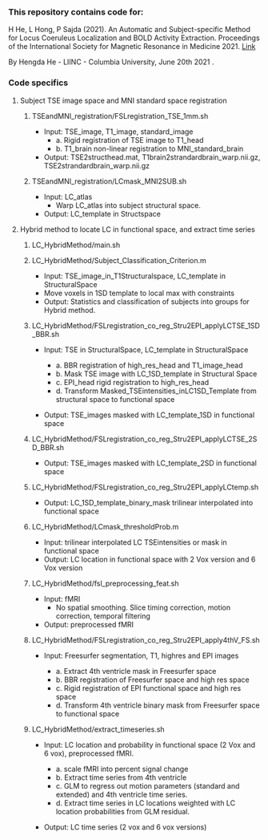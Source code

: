 ### This repository contains code for:

H He, L Hong, P Sajda (2021). An Automatic and Subject-specific Method for Locus Coeruleus Localization and BOLD Activity Extraction. Proceedings of the International Society for Magnetic Resonance in Medicine 2021. [Link](https://www.ismrm.org/21/program-files/TeaserSlides/TeasersPresentations/2711-Teaser.html)

By Hengda He - LIINC - Columbia University, June 20th 2021
.

### Code specifics

1. Subject TSE image space and MNI standard space registration
   1) TSEandMNI_registration/FSLregistration_TSE_1mm.sh
        - Input: TSE_image, T1_image, standard_image              
            -  a. Rigid registration of TSE image to T1_head
            -  b. T1_brain non-linear registration to MNI_standard_brain
        -  Output: TSE2structhead.mat, T1brain2strandardbrain_warp.nii.gz, TSE2strandardbrain_warp.nii.gz

    2) TSEandMNI_registration/LCmask_MNI2SUB.sh
       - Input: LC_atlas
           - Warp LC_atlas into subject structural space.
       - Output: LC_template in Structspace

2. Hybrid method to locate LC in functional space, and extract time series
    1) LC_HybridMethod/main.sh

    2) LC_HybridMethod/Subject_Classification_Criterion.m
        - Input: TSE_image_in_T1Structuralspace, LC_template in StructuralSpace
        - Move voxels in 1SD template to local max with constraints
        - Output: Statistics and classification of subjects into groups for Hybrid method.

    3) LC_HybridMethod/FSLregistration_co_reg_Stru2EPI_applyLCTSE_1SD_BBR.sh
        - Input: TSE in StructuralSpace, LC_template in StructuralSpace
            - a. BBR registration of high_res_head and T1_image_head
            - b. Mask TSE image with LC_1SD_template in Structural Space
            - c. EPI_head rigid registration to high_res_head
            - d. Transform Masked_TSEintensities_inLC1SD_Template from structural space to functional space

        - Output: TSE_images masked with LC_template_1SD in functional space

    4) LC_HybridMethod/FSLregistration_co_reg_Stru2EPI_applyLCTSE_2SD_BBR.sh
        - Output: TSE_images masked with LC_template_2SD in functional space

    5) LC_HybridMethod/FSLregistration_co_reg_Stru2EPI_applyLCtemp.sh
        - Output: LC_1SD_template_binary_mask trilinear interpolated into functional space

    6) LC_HybridMethod/LCmask_thresholdProb.m
        - Input: trilinear interpolated LC TSEintensities or mask in functional space
        - Output: LC location in functional space with 2 Vox version and 6 Vox version

    7) LC_HybridMethod/fsl_preprocessing_feat.sh
        - Input: fMRI
            - No spatial smoothing. Slice timing correction, motion correction, temporal filtering
        - Output: preprocessed fMRI 

    8) LC_HybridMethod/FSLregistration_co_reg_Stru2EPI_apply4thV_FS.sh
        - Input: Freesurfer segmentation, T1, highres and EPI images
    
            - a. Extract 4th ventricle mask in Freesurfer space
            - b. BBR registration of Freesurfer space and high res space
            - c. Rigid registration of EPI functional space and high res space
            - d. Transform 4th ventricle binary mask from Freesurfer space to functional space

    9) LC_HybridMethod/extract_timeseries.sh
        - Input: LC location and probability in functional space (2 Vox and 6 vox), preprocessed fMRI.
    
            - a. scale fMRI into percent signal change
            - b. Extract time series from 4th ventricle
            - c. GLM to regress out motion parameters (standard and extended) and 4th ventricle time series.
            - d. Extract time series in LC locations weighted with LC location probabilities from GLM residual.
    
        - Output: LC time series (2 vox and 6 vox versions)
